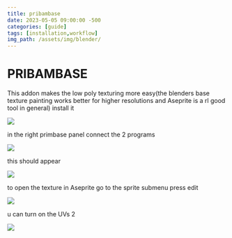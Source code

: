 ```yaml
---
title: pribambase
date: 2023-05-05 09:00:00 -500
categories: [guide]
tags: [installation,workflow]
img_path: /assets/img/blender/
---
```

# **PRIBAMBASE**
This addon makes the low poly texturing more easy(the blenders base texture painting works better for higher resolutions and Aseprite is a rl good tool in general) install it

![](blender101_html_b92e920341ce9053.png)

in the right primbase panel connect the 2 programs

![](blender101_html_c1e556cfedabe950.png)

this should appear

![](blender101_html_3a06ac7a6685fee1.png)

to open the texture in Aseprite go to the sprite submenu press edit

![](blender101_html_518f2bd4868b438b.png)

u can turn on the UVs 2

![](blender101_html_e8e0e3d68cb9cf41.png)
